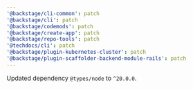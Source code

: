```yaml
---
'@backstage/cli-common': patch
'@backstage/cli': patch
'@backstage/codemods': patch
'@backstage/create-app': patch
'@backstage/repo-tools': patch
'@techdocs/cli': patch
'@backstage/plugin-kubernetes-cluster': patch
'@backstage/plugin-scaffolder-backend-module-rails': patch
---
```


Updated dependency `@types/node` to `^20.0.0`.
